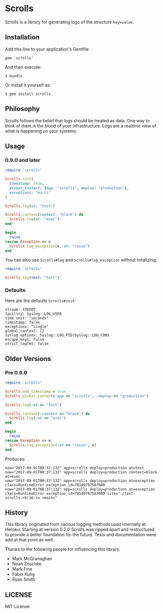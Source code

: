 # Scrolls

Scrolls is a library for generating logs of the structure `key=value`.

## Installation

Add this line to your application's Gemfile:

    gem 'scrolls'

And then execute:

    $ bundle

Or install it yourself as:

    $ gem install scrolls

## Philosophy

Scrolls follows the belief that logs should be treated as data. One way to think of them is the blood of your infrastructure. Logs are a realtime view of what is happening on your systems.

## Usage

### 0.9.0 and later

```ruby
require 'scrolls'

Scrolls.init(
  timestamp: true,
  global_context: {app: "scrolls", deploy: "production"},
  exceptions: "multi"
)

Scrolls.log(at: "test")

Scrolls.context(context: "block") do
  Scrolls.log(at: "exec")
end

begin
  raise
rescue Exception => e
  Scrolls.log_exception(e, at: "raise")
end
```

You can also use `Scrolls#log` and `Scrolls#log_exception` without initalizing:

```ruby
require 'scrolls'

Scrolls.log(test: "test")
```

### Defaults

Here are the defaults `Scrolls#init`:

```
stream: STDOUT
facility: Syslog::LOG_USER
time_unit: "seconds"
timestamp: false
exceptions: "single"
global_context: {}
syslog_options: Syslog::LOG_PID|Syslog::LOG_CONS
escape_keys: false
strict_logfmt: false
```

## Older Versions

### Pre 0.9.0

```ruby
require 'scrolls'

Scrolls.add_timestamp = true
Scrolls.global_context(:app => "scrolls", :deploy => "production")

Scrolls.log(:at => "test")

Scrolls.context(:context => "block") do
  Scrolls.log(:at => "exec")
end

begin
  raise
rescue Exception => e
  Scrolls.log_exception(:at => "raise", e)
end
```

Produces:

```
now="2017-09-01T00:37:13Z" app=scrolls deploy=production at=test
now="2017-09-01T00:37:13Z" app=scrolls deploy=production context=block at=exec
now="2017-09-01T00:37:13Z" app=scrolls deploy=production at=exception class=RuntimeError exception_id=70149797587080
now="2017-09-01T00:37:13Z" app=scrolls deploy=production at=exception class=RuntimeError exception_id=70149797587080 site="./test-scrolls.rb:16:in <main>"
```

## History

This library originated from various logging methods used internally
at Heroku. Starting at version 0.2.0 Scrolls was ripped apart and
restructured to provide a better foundation for the future. Tests and
documentation were add at that point as well.

Thanks to the following people for influencing this library.

* Mark McGranaghan
* Noah Zoschke
* Mark Fine
* Fabio Kung
* Ryan Smith

## LICENSE

MIT License
